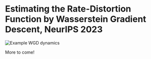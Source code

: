 # Estimating the Rate-Distortion Function by Wasserstein Gradient Descent, NeurIPS 2023

![Example WGD dynamics](results/nu_vs_t-n=7-lamb=10.gif)

More to come!


